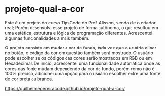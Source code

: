 # projeto-qual-a-cor
 
Este é um projeto do curso TipsCode do Prof. Alisson, sendo ele o criador real; Porém desenvolvi esse projeto de forma autônoma, o que resultou em uma estética, estrutura e lógica de programação diferentes. Acrescentei algumas funcionalidades a mais também.

O projeto consiste em mudar a cor de fundo, toda vez que o usuário clicar no botão, o código da cor em questão também será mostrado. 
O usuário pode escolher se os códigos das cores serão mostrados em RGB ou em Hexadecimal.
De início, acrescentei uma funcionalidade automática onde as cores das fonte mudam dependendo da cor de fundo, porém como não é 100% preciso, adicionei uma opção para o usuário escolher entre uma fonte de cor preta ou branca.

https://guilhermepereiracode.github.io/projeto-qual-a-cor/
